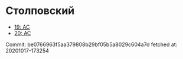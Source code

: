 # Столповский
- [19: AC](19.md)
- [20: AC](20.md)

Commit: be0766963f5aa379808b29bf05b5a8029c604a7d
 fetched at: 20201017-173254
